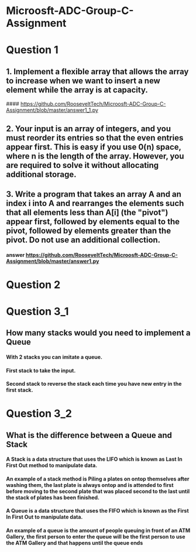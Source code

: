# Microosft-ADC-Group-C-Assignment

# Question 1
## 1.	Implement a flexible array that allows the array to increase when we want to insert a new element while the array is at capacity.
#### https://github.com/RooseveltTech/Microosft-ADC-Group-C-Assignment/blob/master/answer1_1.py

## 2.	Your input is an array of integers, and you must reorder its entries so that the even entries appear first. This is easy if you use 0(n) space, where n is the length of the array. However, you are required to solve it without allocating additional storage. 


## 3.	Write a program that takes an array A and an index i into A and rearranges the elements such that all elements less than A[i] (the "pivot") appear first, followed by elements equal to the pivot, followed by elements greater than the pivot. Do not use an additional collection. 
#### answer https://github.com/RooseveltTech/Microosft-ADC-Group-C-Assignment/blob/master/answer1.py

# Question 2

# Question 3_1
## How many stacks would you need to implement a Queue
#### With 2 stacks you can imitate a queue.
#### First stack to take the input.
#### Second stack to reverse the stack each time you have new entry in the first stack.

# Question 3_2
## What is the difference between a Queue and Stack
#### A Stack is a data structure that uses the LIFO which is known as Last In First Out method to manipulate data.
#### An example of a stack method is Piling a plates on ontop themselves after washing them, the last plate is always ontop and is attended to first before moving to the second plate that was placed second to the last until the stack of plates has been finished.
#### A Queue is a data structure that uses the FIFO which is known as the First In First Out to manipulate data.
#### An example of a queue is the amount of people queuing in front of an ATM Gallery, the first person to enter the queue will be the first person to use the ATM Gallery and that happens until the queue ends

